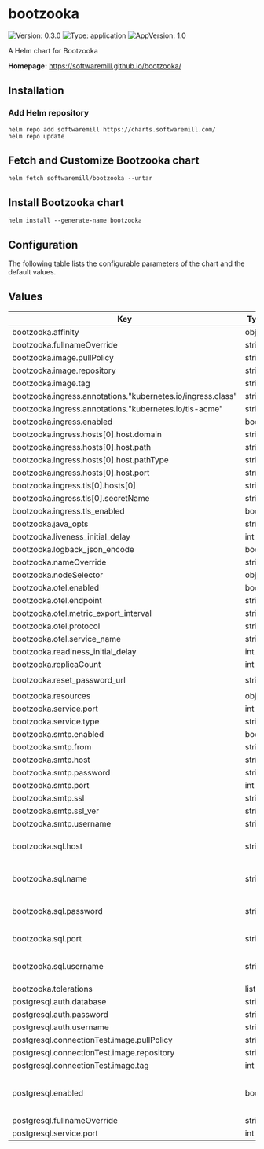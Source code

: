 # bootzooka

![Version: 0.3.0](https://img.shields.io/badge/Version-0.3.0-informational?style=flat-square) ![Type: application](https://img.shields.io/badge/Type-application-informational?style=flat-square) ![AppVersion: 1.0](https://img.shields.io/badge/AppVersion-1.0-informational?style=flat-square)

A Helm chart for Bootzooka

**Homepage:** <https://softwaremill.github.io/bootzooka/>

## Installation

### Add Helm repository

```
helm repo add softwaremill https://charts.softwaremill.com/
helm repo update
```

## Fetch and Customize Bootzooka chart
```
helm fetch softwaremill/bootzooka --untar
```

## Install Bootzooka chart

```
helm install --generate-name bootzooka
```

## Configuration

The following table lists the configurable parameters of the chart and the default values.

## Values

| Key | Type | Default | Description |
|-----|------|---------|-------------|
| bootzooka.affinity | object | `{}` |  |
| bootzooka.fullnameOverride | string | `""` |  |
| bootzooka.image.pullPolicy | string | `"Always"` |  |
| bootzooka.image.repository | string | `"softwaremill/bootzooka"` |  |
| bootzooka.image.tag | string | `"latest"` |  |
| bootzooka.ingress.annotations."kubernetes.io/ingress.class" | string | `"nginx"` |  |
| bootzooka.ingress.annotations."kubernetes.io/tls-acme" | string | `"true"` |  |
| bootzooka.ingress.enabled | bool | `true` |  |
| bootzooka.ingress.hosts[0].host.domain | string | `"bootzooka.example.com"` |  |
| bootzooka.ingress.hosts[0].host.path | string | `"/"` |  |
| bootzooka.ingress.hosts[0].host.pathType | string | `"ImplementationSpecific"` |  |
| bootzooka.ingress.hosts[0].host.port | string | `"http"` |  |
| bootzooka.ingress.tls[0].hosts[0] | string | `"bootzooka.example.com"` |  |
| bootzooka.ingress.tls[0].secretName | string | `"bootzooka-tls"` |  |
| bootzooka.ingress.tls_enabled | bool | `false` |  |
| bootzooka.java_opts | string | `"-XX:MaxRAMPercentage=60"` |  |
| bootzooka.liveness_initial_delay | int | `60` |  |
| bootzooka.logback_json_encode | bool | `false` |  |
| bootzooka.nameOverride | string | `""` |  |
| bootzooka.nodeSelector | object | `{}` |  |
| bootzooka.otel.enabled | bool | `false` |  |
| bootzooka.otel.endpoint | string | `""` |  |
| bootzooka.otel.metric_export_interval | string | `"60s"` |  |
| bootzooka.otel.protocol | string | `""` |  |
| bootzooka.otel.service_name | string | `"bootzooka"` |  |
| bootzooka.readiness_initial_delay | int | `60` |  |
| bootzooka.replicaCount | int | `1` |  |
| bootzooka.reset_password_url | string | `"https://bootzooka.example.com/password-reset?code=%s"` |  |
| bootzooka.resources | object | `{}` |  |
| bootzooka.service.port | int | `8080` |  |
| bootzooka.service.type | string | `"ClusterIP"` |  |
| bootzooka.smtp.enabled | bool | `true` |  |
| bootzooka.smtp.from | string | `"hello@bootzooka.example.com"` |  |
| bootzooka.smtp.host | string | `"server.example.com"` |  |
| bootzooka.smtp.password | string | `"bootzooka"` |  |
| bootzooka.smtp.port | int | `465` |  |
| bootzooka.smtp.ssl | string | `"true"` |  |
| bootzooka.smtp.ssl_ver | string | `"false"` |  |
| bootzooka.smtp.username | string | `"server.example.com"` |  |
| bootzooka.sql.host | string | `"{{ .Values.postgresql.fullnameOverride }}"` | Value will be taken from 'postgresql.fullnameOverride' setting |
| bootzooka.sql.name | string | `"{{ .Values.postgresql.auth.database }}"` | Value will be taken from 'postgresql.postgresqlDatabase' setting |
| bootzooka.sql.password | string | `"{{ .Values.postgresql.auth.password }}"` | Value will be taken from 'postgresql.postgresqlPassword' setting |
| bootzooka.sql.port | string | `"{{ .Values.postgresql.service.port }}"` | Value will be taken from 'postgresql.service.port' setting |
| bootzooka.sql.username | string | `"{{ .Values.postgresql.auth.username }}"` | Value will be taken from 'postgresql.postgresqlUsername' setting |
| bootzooka.tolerations | list | `[]` |  |
| postgresql.auth.database | string | `"bootzooka"` | Database name for Bootzooka |
| postgresql.auth.password | string | `"bootzooka"` | Password for PostgreSQL user |
| postgresql.auth.username | string | `"postgres"` | Username for PostgreSQL user |
| postgresql.connectionTest.image.pullPolicy | string | `"IfNotPresent"` |  |
| postgresql.connectionTest.image.repository | string | `"bitnami/postgresql"` |  |
| postgresql.connectionTest.image.tag | int | `11` |  |
| postgresql.enabled | bool | `true` | Disable if you already have PostgreSQL running in cluster where Bootzooka chart is being deployed |
| postgresql.fullnameOverride | string | `"bootzooka-pgsql-postgresql"` |  |
| postgresql.service.port | int | `5432` |  |
